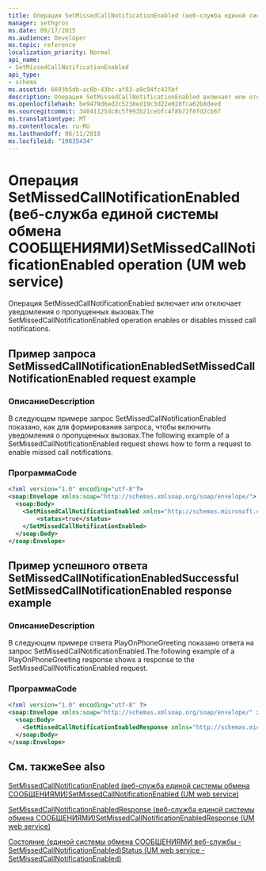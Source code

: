 ```yaml
---
title: Операция SetMissedCallNotificationEnabled (веб-служба единой системы обмена СООБЩЕНИЯМИ)
manager: sethgros
ms.date: 09/17/2015
ms.audience: Developer
ms.topic: reference
localization_priority: Normal
api_name:
- SetMissedCallNotificationEnabled
api_type:
- schema
ms.assetid: 6693b5db-ac6b-43bc-af83-a9c94fc425bf
description: Операция SetMissedCallNotificationEnabled включает или отключает уведомления о пропущенных вызовах.
ms.openlocfilehash: be9479d6ed2c5238ed19c3d22e028fca62b8deed
ms.sourcegitcommit: 34041125dc8c5f993b21cebfc4f8b72f0fd2cb6f
ms.translationtype: MT
ms.contentlocale: ru-RU
ms.lasthandoff: 06/11/2018
ms.locfileid: "19835434"
---
```

# <a name="setmissedcallnotificationenabled-operation-um-web-service"></a><span data-ttu-id="8ae52-103">Операция SetMissedCallNotificationEnabled (веб-служба единой системы обмена СООБЩЕНИЯМИ)</span><span class="sxs-lookup"><span data-stu-id="8ae52-103">SetMissedCallNotificationEnabled operation (UM web service)</span></span>

<span data-ttu-id="8ae52-104">Операция SetMissedCallNotificationEnabled включает или отключает уведомления о пропущенных вызовах.</span><span class="sxs-lookup"><span data-stu-id="8ae52-104">The SetMissedCallNotificationEnabled operation enables or disables missed call notifications.</span></span>
  
## <a name="setmissedcallnotificationenabled-request-example"></a><span data-ttu-id="8ae52-105">Пример запроса SetMissedCallNotificationEnabled</span><span class="sxs-lookup"><span data-stu-id="8ae52-105">SetMissedCallNotificationEnabled request example</span></span>

### <a name="description"></a><span data-ttu-id="8ae52-106">Описание</span><span class="sxs-lookup"><span data-stu-id="8ae52-106">Description</span></span>

<span data-ttu-id="8ae52-107">В следующем примере запрос SetMissedCallNotificationEnabled показано, как для формирования запроса, чтобы включить уведомления о пропущенных вызовах.</span><span class="sxs-lookup"><span data-stu-id="8ae52-107">The following example of a SetMissedCallNotificationEnabled request shows how to form a request to enable missed call notifications.</span></span>
  
### <a name="code"></a><span data-ttu-id="8ae52-108">Программа</span><span class="sxs-lookup"><span data-stu-id="8ae52-108">Code</span></span>

```XML
<?xml version="1.0" encoding="utf-8"?>
<soap:Envelope xmlns:soap="http://schemas.xmlsoap.org/soap/envelope/">
  <soap:Body>
    <SetMissedCallNotificationEnabled xmlns="http://schemas.microsoft.com/exchange/services/2006/messages">
        <status>true</status>
    </SetMissedCallNotificationEnabled>
  </soap:Body>
</soap:Envelope>
```

## <a name="successful-setmissedcallnotificationenabled-response-example"></a><span data-ttu-id="8ae52-109">Пример успешного ответа SetMissedCallNotificationEnabled</span><span class="sxs-lookup"><span data-stu-id="8ae52-109">Successful SetMissedCallNotificationEnabled response example</span></span>

### <a name="description"></a><span data-ttu-id="8ae52-110">Описание</span><span class="sxs-lookup"><span data-stu-id="8ae52-110">Description</span></span>

<span data-ttu-id="8ae52-111">В следующем примере ответа PlayOnPhoneGreeting показано ответа на запрос SetMissedCallNotificationEnabled.</span><span class="sxs-lookup"><span data-stu-id="8ae52-111">The following example of a PlayOnPhoneGreeting response shows a response to the SetMissedCallNotificationEnabled request.</span></span>
  
### <a name="code"></a><span data-ttu-id="8ae52-112">Программа</span><span class="sxs-lookup"><span data-stu-id="8ae52-112">Code</span></span>

```XML
<?xml version="1.0" encoding="utf-8" ?> 
<soap:Envelope xmlns:soap="http://schemas.xmlsoap.org/soap/envelope/" xmlns:xsi="http://www.w3.org/2001/XMLSchema-instance" xmlns:xsd="http://www.w3.org/2001/XMLSchema">
  <soap:Body>
    <SetMissedCallNotificationEnabledResponse xmlns="http://schemas.microsoft.com/exchange/services/2006/messages" /> 
  </soap:Body>
</soap:Envelope>
```

## <a name="see-also"></a><span data-ttu-id="8ae52-113">См. также</span><span class="sxs-lookup"><span data-stu-id="8ae52-113">See also</span></span>



[<span data-ttu-id="8ae52-114">SetMissedCallNotificationEnabled (веб-служба единой системы обмена СООБЩЕНИЯМИ)</span><span class="sxs-lookup"><span data-stu-id="8ae52-114">SetMissedCallNotificationEnabled (UM web service)</span></span>](setmissedcallnotificationenabled-um-web-service.md)
  
[<span data-ttu-id="8ae52-115">SetMissedCallNotificationEnabledResponse (веб-служба единой системы обмена СООБЩЕНИЯМИ)</span><span class="sxs-lookup"><span data-stu-id="8ae52-115">SetMissedCallNotificationEnabledResponse (UM web service)</span></span>](setmissedcallnotificationenabledresponse-um-web-service.md)
  
[<span data-ttu-id="8ae52-116">Состояние (единой системы обмена СООБЩЕНИЯМИ веб-службы - SetMissedCallNotificationEnabled)</span><span class="sxs-lookup"><span data-stu-id="8ae52-116">Status (UM web service - SetMissedCallNotificationEnabled)</span></span>](status-um-web-servicesetmissedcallnotificationenabled.md)

